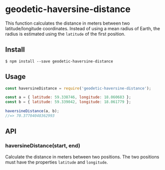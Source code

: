 # geodetic-haversine-distance

This function calculates the distance in meters between two latitude/longitude coordinates.
Instead of using a mean radius of Earth, the radius is estimated using the `latitude` of the first position.


## Install

```
$ npm install --save geodetic-haversine-distance
```


## Usage

```js
const haversineDistance = require('geodetic-haversine-distance');

const a = { latitude: 59.338746, longitude: 18.060683 };
const b = { latitude: 59.339042, longitude: 18.061779 };

haversineDistance(a, b);
//=> 70.37704048362993
```


## API

### haversineDistance(start, end)

Calculate the distance in meters between two positions.
The two positions must have the properties `latitude` and `longitude`.
